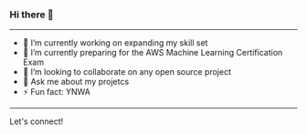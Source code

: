 ### Hi there 👋
---
- 🔭 I’m currently working on expanding my skill set
- 🌱 I’m currently preparing for the AWS Machine Learning Certification Exam
- 👯 I’m looking to collaborate on any open source project
- 💬 Ask me about my projetcs
- ⚡ Fun fact: YNWA
---
Let's connect!


<!--
**Tobsam237/Tobsam237** is a ✨ _special_ ✨ repository because its `README.md` (this file) appears on your GitHub profile.

Here are some ideas to get you started:

- 🔭 I’m currently working on ...
- 🌱 I’m currently learning ...
- 👯 I’m looking to collaborate on ...
- 🤔 I’m looking for help with ...
- 💬 Ask me about ...
- 📫 How to reach me: ...
- 😄 Pronouns: ...
- ⚡ Fun fact: ...
-->
